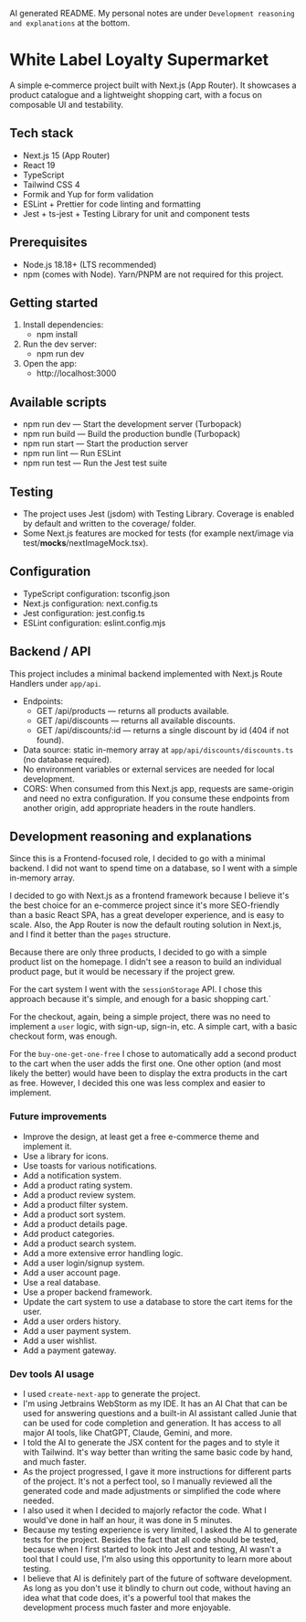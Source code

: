 AI generated README. My personal notes are under `Development reasoning and explanations` at the bottom.

# White Label Loyalty Supermarket

A simple e‑commerce project built with Next.js (App Router). It showcases a product catalogue and a lightweight shopping cart, with a focus on composable UI and testability.

## Tech stack
- Next.js 15 (App Router)
- React 19
- TypeScript
- Tailwind CSS 4
- Formik and Yup for form validation
- ESLint + Prettier for code linting and formatting
- Jest + ts-jest + Testing Library for unit and component tests

## Prerequisites
- Node.js 18.18+ (LTS recommended)
- npm (comes with Node). Yarn/PNPM are not required for this project.

## Getting started
1. Install dependencies:
   - npm install
2. Run the dev server:
   - npm run dev
3. Open the app:
   - http://localhost:3000

## Available scripts
- npm run dev — Start the development server (Turbopack)
- npm run build — Build the production bundle (Turbopack)
- npm run start — Start the production server
- npm run lint — Run ESLint
- npm run test — Run the Jest test suite

## Testing
- The project uses Jest (jsdom) with Testing Library. Coverage is enabled by default and written to the coverage/ folder.
- Some Next.js features are mocked for tests (for example next/image via test/__mocks__/nextImageMock.tsx).

## Configuration
- TypeScript configuration: tsconfig.json
- Next.js configuration: next.config.ts
- Jest configuration: jest.config.ts
- ESLint configuration: eslint.config.mjs

## Backend / API
This project includes a minimal backend implemented with Next.js Route Handlers under `app/api`.
- Endpoints:
  - GET /api/products — returns all products available.
  - GET /api/discounts — returns all available discounts.
  - GET /api/discounts/:id — returns a single discount by id (404 if not found).
- Data source: static in-memory array at `app/api/discounts/discounts.ts` (no database required).
- No environment variables or external services are needed for local development.
- CORS: When consumed from this Next.js app, requests are same-origin and need no extra configuration. If you consume these endpoints from another origin, add appropriate headers in the route handlers.


## Development reasoning and explanations

Since this is a Frontend-focused role, I decided to go with a minimal backend. I did not want to spend time on a database, so I went with a simple in-memory array.

I decided to go with Next.js as a frontend framework because I believe it's the best choice for an e-commerce project since it's more SEO-friendly than a basic React SPA, has a great developer experience, and is easy to scale. Also, the App Router is now the default routing solution in Next.js, and I find it better than the `pages` structure.

Because there are only three products, I decided to go with a simple product list on the homepage. I didn't see a reason to build an individual product page, but it would be necessary if the project grew.

For the cart system I went with the `sessionStorage` API. I chose this approach because it's simple, and enough for a basic shopping cart.`

For the checkout, again, being a simple project, there was no need to implement a `user` logic, with sign-up, sign-in, etc. A simple cart, with a basic checkout form, was enough.

For the `buy-one-get-one-free` I chose to automatically add a second product to the cart when the user adds the first one. One other option (and most likely the better) would have been to display the extra products in the cart as free. However, I decided this one was less complex and easier to implement.


### Future improvements

- Improve the design, at least get a free e-commerce theme and implement it.
- Use a library for icons.
- Use toasts for various notifications.
- Add a notification system.
- Add a product rating system.
- Add a product review system.
- Add a product filter system.
- Add a product sort system.
- Add a product details page.
- Add product categories.
- Add a product search system.
- Add a more extensive error handling logic.
- Add a user login/signup system.
- Add a user account page.
- Use a real database.
- Use a proper backend framework.
- Update the cart system to use a database to store the cart items for the user.
- Add a user orders history.
- Add a user payment system.
- Add a user wishlist.
- Add a payment gateway.

### Dev tools AI usage

- I used `create-next-app` to generate the project.
- I'm using Jetbrains WebStorm as my IDE. It has an AI Chat that can be used for answering questions and a built-in AI assistant called Junie that can be used for code completion and generation. It has access to all major AI tools, like ChatGPT, Claude, Gemini, and more.
- I told the AI to generate the JSX content for the pages and to style it with Tailwind. It's way better than writing the same basic code by hand, and much faster.
- As the project progressed, I gave it more instructions for different parts of the project. It's not a perfect tool, so I manually reviewed all the generated code and made adjustments or simplified the code where needed.
- I also used it when I decided to majorly refactor the code. What I would've done in half an hour, it was done in 5 minutes.
- Because my testing experience is very limited, I asked the AI to generate tests for the project. Besides the fact that all code should be tested, because when I first started to look into Jest and testing, AI wasn't a tool that I could use, I'm also using this opportunity to learn more about testing.
- I believe that AI is definitely part of the future of software development. As long as you don't use it blindly to churn out code, without having an idea what that code does, it's a powerful tool that makes the development process much faster and more enjoyable.
